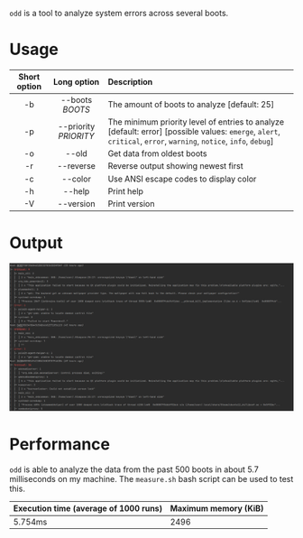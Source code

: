 `odd` is a tool to analyze system errors across several boots.

# Usage
| Short option |      Long option      | Description                                                                                                                                                       |
|:------------:|:---------------------:|:------------------------------------------------------------------------------------------------------------------------------------------------------------------|
|      -b      |    --boots _BOOTS_    | The amount of boots to analyze [default: 25]                                                                                                                      |
|      -p      | --priority _PRIORITY_ | The minimum priority level of entries to analyze [default: error] [possible values: `emerge`, `alert`, `critical`, `error`, `warning`, `notice`, `info`, `debug`] |
|      -o      |         --old         | Get data from oldest boots                                                                                                                                        |
|      -r      |       --reverse       | Reverse output showing newest first                                                                                                                               |
|      -c      |        --color        | Use ANSI escape codes to display color                                                                                                                            |
|      -h      |        --help         | Print help                                                                                                                                                        |
|      -V      |       --version       | Print version                                                                                                                                                     |

# Output
![Normal output](normal_output.png)

# Performance
`odd` is able to analyze the data from the past 500 boots in about 5.7 milliseconds on my machine.
The `measure.sh` bash script can be used to test this.

| Execution time (average of 1000 runs) | Maximum memory (KiB) |
|---------------------------------------|----------------------|
| 5.754ms                               | 2496                 |
